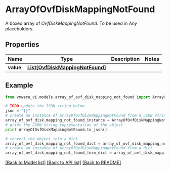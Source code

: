 # ArrayOfOvfDiskMappingNotFound

A boxed array of *OvfDiskMappingNotFound*. To be used in *Any* placeholders. 

## Properties
Name | Type | Description | Notes
------------ | ------------- | ------------- | -------------
**value** | [**List[OvfDiskMappingNotFound]**](OvfDiskMappingNotFound.md) |  | 

## Example

```python
from vmware_vi.models.array_of_ovf_disk_mapping_not_found import ArrayOfOvfDiskMappingNotFound

# TODO update the JSON string below
json = "{}"
# create an instance of ArrayOfOvfDiskMappingNotFound from a JSON string
array_of_ovf_disk_mapping_not_found_instance = ArrayOfOvfDiskMappingNotFound.from_json(json)
# print the JSON string representation of the object
print ArrayOfOvfDiskMappingNotFound.to_json()

# convert the object into a dict
array_of_ovf_disk_mapping_not_found_dict = array_of_ovf_disk_mapping_not_found_instance.to_dict()
# create an instance of ArrayOfOvfDiskMappingNotFound from a dict
array_of_ovf_disk_mapping_not_found_form_dict = array_of_ovf_disk_mapping_not_found.from_dict(array_of_ovf_disk_mapping_not_found_dict)
```
[[Back to Model list]](../README.md#documentation-for-models) [[Back to API list]](../README.md#documentation-for-api-endpoints) [[Back to README]](../README.md)


